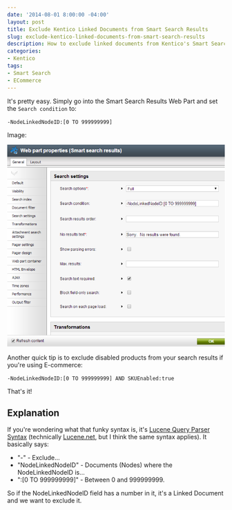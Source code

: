 ```yaml
---
date: '2014-08-01 8:00:00 -04:00'
layout: post
title: Exclude Kentico Linked Documents from Smart Search Results
slug: exclude-kentico-linked-documents-from-smart-search-results
description: How to exclude linked documents from Kentico's Smart Search results
categories:
- Kentico
tags:
- Smart Search
- ECommerce
---
```


It's pretty easy.  Simply go into the Smart Search Results Web Part and set the `Search condition` to:

    -NodeLinkedNodeID:[0 TO 999999999]

Image:

![Kentico Smart Search Results Web Part Settings Dialog](/assets/images/2014-08-01-exclude-kentico-linked-documents-from-smart-search-results/smart-search-results-web-part-settings-dialog.png)


Another quick tip is to exclude disabled products from your search results if you're using E-commerce:

    -NodeLinkedNodeID:[0 TO 999999999] AND SKUEnabled:true

That's it!

## Explanation

If you're wondering what that funky syntax is, it's [Lucene Query Parser Syntax](http://lucene.apache.org/core/2_9_4/queryparsersyntax.html) (technically [Lucene.net](http://lucenenet.apache.org/), but I think the same syntax applies).  It basically says:

- "-" - Exclude...
- "NodeLinkedNodeID" - Documents (Nodes) where the NodeLinkedNodeID is...
- ":[0 TO 999999999]" - Between 0 and 999999999.

So if the NodeLinkedNodeID field has a number in it, it's a Linked Document and we want to exclude it.